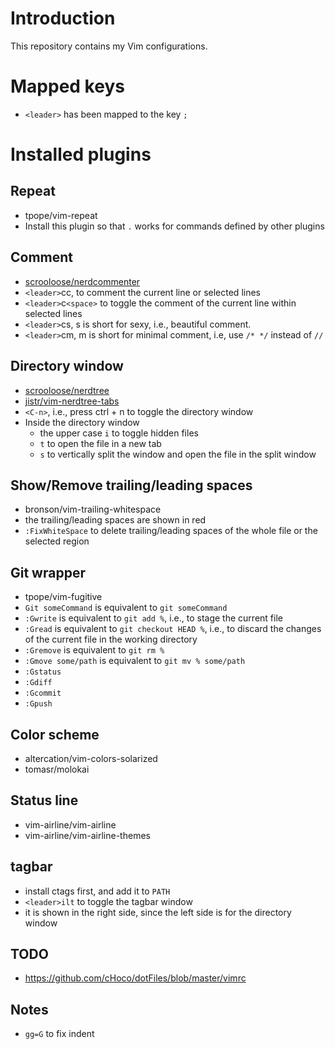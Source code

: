 # Introduction

This repository contains my Vim configurations.

# Mapped keys
 - `<leader>` has been mapped to the key `;`

# Installed plugins

## Repeat
 - tpope/vim-repeat
 - Install this plugin so that `.` works for commands defined by other plugins

## Comment
 - [scrooloose/nerdcommenter][2]
 - `<leader>`cc, to comment the current line or selected lines
 - `<leader>`c`<space>` to toggle the comment of the current line within selected lines
 - `<leader>`cs, s is short for sexy, i.e., beautiful comment.
 - `<leader>`cm, m is short for minimal comment, i.e, use `/* */` instead of `//`

## Directory window
 - [scrooloose/nerdtree][3]
 - [jistr/vim-nerdtree-tabs][4]
 - `<C-n>`, i.e., press ctrl + n to toggle the directory window
 - Inside the directory window
   - the upper case `i` to toggle hidden files
   - `t` to open the file in a new tab
   - `s` to vertically split the window and open the file in the split window

## Show/Remove trailing/leading spaces
 - bronson/vim-trailing-whitespace
 - the trailing/leading spaces are shown in red
 - `:FixWhiteSpace` to delete trailing/leading spaces of the whole file or the selected region

## Git wrapper
 - tpope/vim-fugitive
 - `Git someCommand` is equivalent to `git someCommand`
 - `:Gwrite` is equivalent to `git add %`, i.e., to stage the current file
 - `:Gread` is equivalent to `git checkout HEAD %`, i.e., to discard the changes
of the current file in the working directory
 - `:Gremove` is equivalent to `git rm %`
 - `:Gmove some/path` is equivalent to `git mv % some/path`
 - `:Gstatus`
 - `:Gdiff`
 - `:Gcommit`
 - `:Gpush`

## Color scheme
 - altercation/vim-colors-solarized
 - tomasr/molokai

## Status line
 - vim-airline/vim-airline
 - vim-airline/vim-airline-themes

## tagbar
 - install ctags first, and add it to `PATH`
 - `<leader>ilt` to toggle the tagbar window
 - it is shown in the right side, since the left side is for the directory window

[6]: https://github.com/
[5]: https://github.com/
[4]: https://github.com/jistr/vim-nerdtree-tabs
[3]: https://github.com/scrooloose/nerdtree
[2]: https://github.com/scrooloose/nerdcommenter
[1]: https://github.com/csukuangfj/vim-exercises

## TODO
 - https://github.com/cHoco/dotFiles/blob/master/vimrc

## Notes
 - `gg=G` to fix indent
